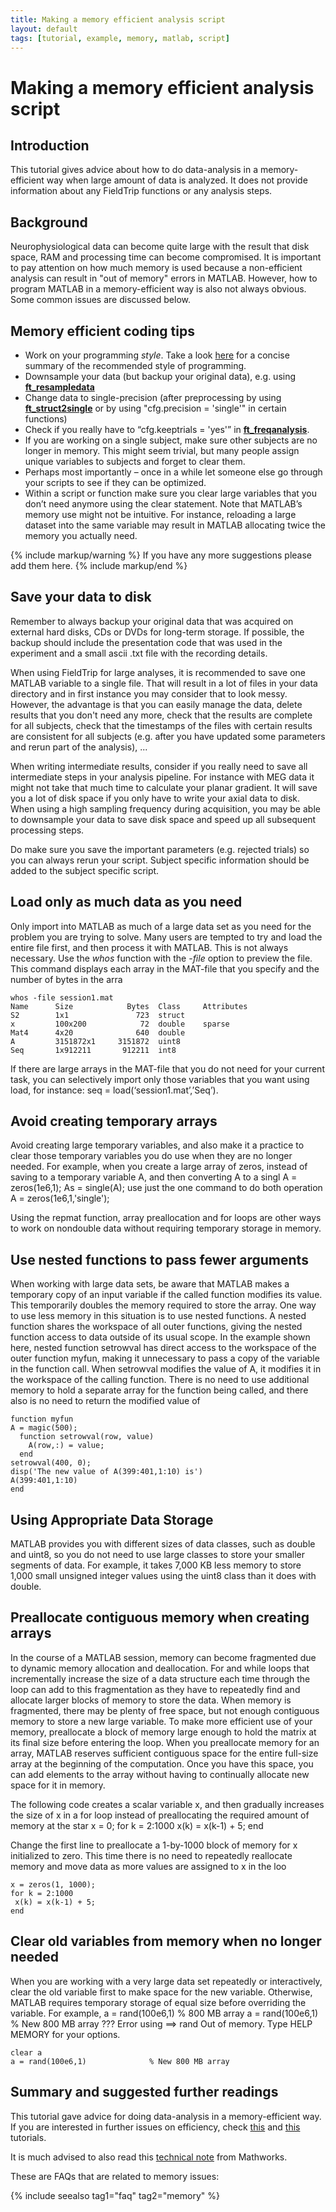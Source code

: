 ```yaml
---
title: Making a memory efficient analysis script
layout: default
tags: [tutorial, example, memory, matlab, script]
---
```


# Making a memory efficient analysis script

## Introduction
This tutorial gives advice about how to do data-analysis in a memory-efficient way when large amount of data is analyzed. It does not provide information about any FieldTrip functions or any analysis steps.

## Background

Neurophysiological data can become quite large with the result that disk space, RAM and processing time can become compromised. It is important to pay attention on how much memory is used because a non-efficient analysis can result in "out of memory" errors in MATLAB. However, how to program MATLAB in a memory-efficient way is also not always obvious. Some common issues are discussed below.

## Memory efficient coding tips

*  Work on your programming *style*. Take a look [here](http://www.datatool.com/downloads/matlab_style_guidelines.pdf) for a concise summary of the recommended style of programming.
*  Downsample your data (but backup your original data), e.g. using **[ft_resampledata](/reference/ft_resampledata)**
*  Change data to single-precision (after preprocessing by using **[ft_struct2single](/reference/ft_struct2single)** or by using "cfg.precision = 'single'" in certain functions)
*  Check if you really have to “cfg.keeptrials = 'yes'” in **[ft_freqanalysis](/reference/ft_freqanalysis)**.
*  If you are working on a single subject, make sure other subjects are no longer in memory. This might seem trivial, but many people assign unique variables to subjects and forget to clear them.
*  Perhaps most importantly – once in a while let someone else go through your scripts to see if they can be optimized.
*  Within a script or function make sure you clear large variables that you don’t need anymore using the clear statement. Note that MATLAB’s memory use might not be intuitive. For instance, reloading a large dataset into the same variable may result in MATLAB allocating twice the memory you actually need.

{% include markup/warning %}
If you have any more suggestions please add them here.
{% include markup/end %}

##  Save your data to disk

Remember to always backup your original data that was acquired on external hard disks, CDs or DVDs for long-term storage. If possible, the backup should include the presentation code that was used in the experiment and a small ascii .txt file with the recording details.

When using FieldTrip for large analyses, it is recommended to save one MATLAB variable to a single file. That will result in a lot of files in your data directory and in first instance you may consider that to look messy. However, the advantage is that you can easily manage the data, delete results that you don't need any more, check that the results are complete for all subjects, check that the timestamps of the files with certain results are consistent for all subjects (e.g. after you have updated some parameters and rerun  part of the analysis), ...

When writing intermediate results, consider if you really need to save all intermediate steps in your analysis pipeline. For instance with MEG data it might not take that much time to calculate your planar gradient. It will save you a lot of disk space if you only have to write your axial data to disk. When using a high sampling frequency during acquisition, you may be able to downsample your data to save disk space and speed up all subsequent processing steps.

Do make sure you save the important parameters (e.g. rejected trials) so you can always rerun your script. Subject specific information should be added to the subject specific script.

## Load only as much data as you need

Only import into MATLAB as much of a large data set as you need for the problem you are trying to solve. Many users are tempted to try and load the entire file first, and then process it with MATLAB. This is not always necessary. Use the *whos* function with the *-file* option to preview the file. This command displays each array in the MAT-file that you specify and the number of bytes in the arra

    whos -file session1.mat
    Name      Size            Bytes  Class     Attributes
    S2        1x1               723  struct
    x         100x200            72  double    sparse
    Mat4      4x20              640  double
    A         3151872x1     3151872  uint8
    Seq       1x912211       912211  int8

If there are large arrays in the MAT-file that you do not need for your current task, you can selectively import only those variables that you want using load, for instance:
    seq = load(‘session1.mat’,’Seq’).

## Avoid creating temporary arrays

Avoid creating large temporary variables, and also make it a practice to clear those temporary variables you do use when they are no longer needed. For example, when you create a large array of zeros, instead of saving to a temporary variable A, and then converting A to a singl
    A = zeros(1e6,1);
    As = single(A);
use just the one command to do both operation
    A = zeros(1e6,1,'single');

Using the repmat function, array preallocation and for loops are other ways to work on nondouble data without requiring temporary storage in memory.

## Use nested functions to pass fewer arguments

When working with large data sets, be aware that MATLAB makes a temporary copy of an input variable if the called function modifies its value. This temporarily doubles the memory required to store the array.
One way to use less memory in this situation is to use nested functions. A nested function shares the workspace of all outer functions, giving the nested function access to data outside of its usual scope. In the example shown here, nested function setrowval has direct access to the workspace of the outer function myfun, making it unnecessary to pass a copy of the variable in the function call. When setrowval modifies the value of A, it modifies it in the workspace of the calling function. There is no need to use additional memory to hold a separate array for the function being called, and there also is no need to return the modified value of

    function myfun
    A = magic(500);
      function setrowval(row, value)
        A(row,:) = value;
      end
    setrowval(400, 0);
    disp('The new value of A(399:401,1:10) is')
    A(399:401,1:10)
    end

## Using Appropriate Data Storage

MATLAB provides you with different sizes of data classes, such as double and uint8, so you do not need to use large classes to store your smaller segments of data. For example, it takes 7,000 KB less memory to store 1,000 small unsigned integer values using the uint8 class than it does with double.

## Preallocate contiguous memory when creating arrays

In the course of a MATLAB session, memory can become fragmented due to dynamic memory allocation and deallocation. For and while loops that incrementally increase the size of a data structure each time through the loop can add to this fragmentation as they have to repeatedly find and allocate larger blocks of memory to store the data. When memory is fragmented, there may be plenty of free space, but not enough contiguous memory to store a new large variable.
To make more efficient use of your memory, preallocate a block of memory large enough to hold the matrix at its final size before entering the loop. When you preallocate memory for an array, MATLAB reserves sufficient contiguous space for the entire full-size array at the beginning of the computation. Once you have this space, you can add elements to the array without having to continually allocate new space for it in memory.

The following code creates a scalar variable x, and then gradually increases the size of x in a for loop instead of preallocating the required amount of memory at the star
    x = 0;
    for k = 2:1000
     x(k) = x(k-1) + 5;
    end

Change the first line to preallocate a 1-by-1000 block of memory for x initialized to zero. This time there is no need to repeatedly reallocate memory and move data as more values are assigned to x in the loo

    x = zeros(1, 1000);
    for k = 2:1000
     x(k) = x(k-1) + 5;
    end

## Clear old variables from memory when no longer needed

When you are working with a very large data set repeatedly or interactively, clear the old variable first to make space for the new variable. Otherwise, MATLAB requires temporary storage of equal size before overriding the variable. For example,
    a = rand(100e6,1)              % 800 MB array
    a = rand(100e6,1)              % New 800 MB array
    ??? Error using ==> rand
    Out of memory. Type HELP MEMORY for your options.

    clear a
    a = rand(100e6,1)              % New 800 MB array

## Summary and suggested further readings

This tutorial gave advice for doing data-analysis in a memory-efficient way.
If you are interested in further issues on efficiency, check [this](/tutorial/distributedcomputing) and [this](/tutorial/memory) tutorials.

It is much advised to also read this [technical note](http://www.mathworks.com/support/tech-notes/1100/1106.html) from Mathworks.

These are FAQs that are related to memory issues:

{% include seealso tag1="faq" tag2="memory" %}
